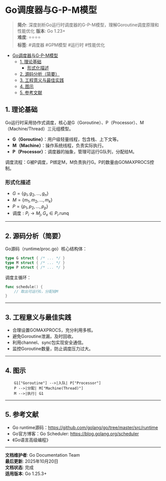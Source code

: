 ﻿# Go调度器与G-P-M模型

> **简介**: 深度剖析Go运行时调度器的G-P-M模型，理解Goroutine调度原理和性能优化
> **版本**: Go 1.23+  
> **难度**: ⭐⭐⭐⭐  
> **标签**: #调度器 #GPM模型 #运行时 #性能优化

<!-- TOC START -->
- [Go调度器与G-P-M模型](#go调度器与g-p-m模型)
  - [1. 理论基础](#1-理论基础)
    - [形式化描述](#形式化描述)
  - [2. 源码分析（简要）](#2-源码分析简要)
  - [3. 工程意义与最佳实践](#3-工程意义与最佳实践)
  - [4. 图示](#4-图示)
  - [5. 参考文献](#5-参考文献)
<!-- TOC END -->

## 1. 理论基础

Go运行时采用协作式调度，核心是G（Goroutine）、P（Processor）、M（Machine/Thread）三元组模型。

- **G（Goroutine）**：用户级轻量线程，包含栈、上下文等。
- **M（Machine）**：操作系统线程，负责实际执行。
- **P（Processor）**：调度器的抽象，管理可运行G队列，分配给M。

调度流程：G被P调度，P绑定M，M负责执行G。P的数量由GOMAXPROCS控制。

### 形式化描述

- $G = \{g_1, g_2, \ldots, g_n\}$
- $M = \{m_1, m_2, \ldots, m_k\}$
- $P = \{p_1, p_2, \ldots, p_p\}$
- $\text{调度}: P_i \to M_j, G_x \in P_i.\text{runq}$

---

## 2. 源码分析（简要）

Go源码（runtime/proc.go）核心结构体：

```go
type G struct { /* ... */ }
type M struct { /* ... */ }
type P struct { /* ... */ }
```

调度主循环：

```go
func schedule() {
    // 取出可运行G，分配给M
}
```

---

## 3. 工程意义与最佳实践

- 合理设置GOMAXPROCS，充分利用多核。
- 避免Goroutine泄漏，及时回收。
- 利用channel、sync包实现安全通信。
- 监控Goroutine数量，防止调度压力过大。

---

## 4. 图示

```mermaid
    G1["Goroutine"] -->|入队| P["Processor"]
    P -->|分配| M["Machine(Thread)"]
    M -->|执行| G1
```

---

## 5. 参考文献

- Go runtime源码：<https://github.com/golang/go/tree/master/src/runtime>
- Go官方博客：Go Scheduler: <https://blog.golang.org/scheduler>
- 《Go语言高级编程》

---

**文档维护者**: Go Documentation Team  
**最后更新**: 2025年10月20日  
**文档状态**: 完成  
**适用版本**: Go 1.25.3+
